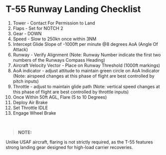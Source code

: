 # T-55 Runway Landing Checklist

1. Tower - Contact For Permission to Land
2. Flaps - Set for NOTCH 2
3. Gear - DOWN
4. Speed - Slow to 250kn once within 3NM
5. Intercept Glide Slope of -1000ft per minute @8 degrees AoA (Angle Of Attack)
6. Runway - Verify Alignment (Note: Runway Number indicate the first two numbers of the Runways Compass Heading)
7. Aircraft Velocity Vector - Place on Runway Threshold (1000ft markings)
8. AoA indicator - adjust attitude to maintain green circle on AoA Indicator (Note: airspeed changes at this phase of flight are best controlled by pitch inputs)
9. Throttle - adjust to maintain glide path (Note: vertical speed changes at this phase of flight are best controlled by throttle inputs)
10. Once Within 50ft AGL, Flare (5 to 10 Degrees)
11. Deploy Air Brake
12. Set Throttle IDLE
13. Engage Wheel Brake

<br>

> **NOTE:**

<div class="border-s-4 border-green-500 ps-4 mb-5">
    Unlike USAF aircraft, flaring is not strictly required, as the T-55 features strong landing gear designed for high-load carrier recoveries.

</div>

<br>
